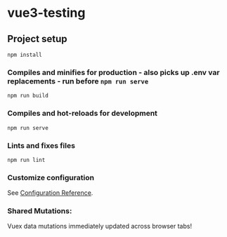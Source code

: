 # vue3-testing

## Project setup
```
npm install
```
### Compiles and minifies for production - also picks up .env var replacements - run before `npm run serve`
```
npm run build
```

### Compiles and hot-reloads for development
```
npm run serve
```

### Lints and fixes files
```
npm run lint
```

### Customize configuration
See [Configuration Reference](https://cli.vuejs.org/config/).

### Shared Mutations:
Vuex data mutations immediately updated across browser tabs!

